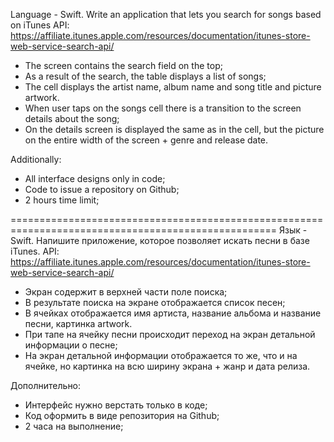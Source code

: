 Language - Swift. Write an application that lets you search for songs based on iTunes API: https://affiliate.itunes.apple.com/resources/documentation/itunes-store-web-service-search-api/

- The screen contains the search field on the top;
- As a result of the search, the table displays a list of songs;
- The cell displays the artist name, album name and song title and picture artwork.
- When user taps on the songs cell there is a transition to the screen details about the song;
- On the details screen is displayed the same as in the cell, but the picture on the entire width of the screen + genre and release date.

Additionally:

- All interface designs only in code;
- Code to issue a repository on Github;
- 2 hours time limit;


====================================================================================================
Язык - Swift.
Напишите приложение, которое позволяет искать песни в базе iTunes.
API: https://affiliate.itunes.apple.com/resources/documentation/itunes-store-web-service-search-api/

- Экран содержит в верхней части поле поиска;
- В результате поиска на экране отображается список песен;
- В ячейках отображается имя артиста, название альбома и название песни, картинка artwork.
- При тапе на ячейку песни происходит переход на экран детальной информации о песне;
- На экран детальной информации отображается то же, что и на ячейке, но картинка на всю ширину экрана + жанр и дата релиза.

Дополнительно:
- Интерфейс нужно верстать только в коде;
- Код оформить в виде репозитория на Github;
- 2 часа на выполнение;
